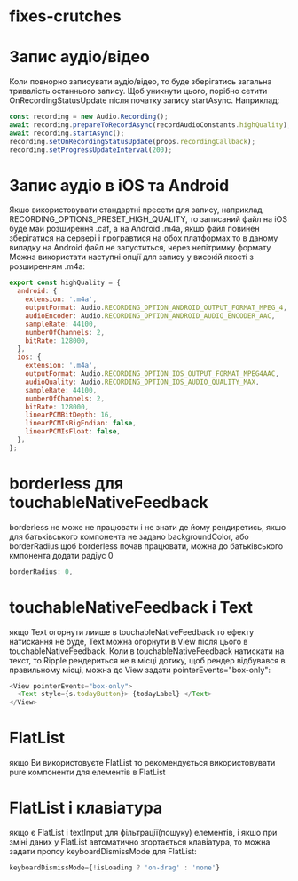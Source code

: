 # fixes-crutches


# Запис аудіо/відео
Коли повнорно записувати аудіо/відео, то буде зберігатись загальна тривалість останнього запису.
Щоб уникнути цього, порібно сетити OnRecordingStatusUpdate після початку запису startAsync.
Наприклад:

```js
const recording = new Audio.Recording();
await recording.prepareToRecordAsync(recordAudioConstants.highQuality);
await recording.startAsync();
recording.setOnRecordingStatusUpdate(props.recordingCallback);
recording.setProgressUpdateInterval(200);
```

# Запис аудіо в iOS та Android
Якшо використовувати стандартні пресети для запису, наприклад RECORDING_OPTIONS_PRESET_HIGH_QUALITY,
то записаний файл на iOS буде маи розширення .caf, а на Android .m4a, якшо файл повинен зберігатися на сервері
і програвтися на обох платформах то в даному випадку на Android файл не запуститься, через непітримку формату
Можна використати наступні опції для запису у високій якості з розширенням .m4a:

```js
export const highQuality = {
  android: {
    extension: '.m4a',
    outputFormat: Audio.RECORDING_OPTION_ANDROID_OUTPUT_FORMAT_MPEG_4,
    audioEncoder: Audio.RECORDING_OPTION_ANDROID_AUDIO_ENCODER_AAC,
    sampleRate: 44100,
    numberOfChannels: 2,
    bitRate: 128000,
  },
  ios: {
    extension: '.m4a',
    outputFormat: Audio.RECORDING_OPTION_IOS_OUTPUT_FORMAT_MPEG4AAC,
    audioQuality: Audio.RECORDING_OPTION_IOS_AUDIO_QUALITY_MAX,
    sampleRate: 44100,
    numberOfChannels: 2,
    bitRate: 128000,
    linearPCMBitDepth: 16,
    linearPCMIsBigEndian: false,
    linearPCMIsFloat: false,
  },
};
```

# borderless для touchableNativeFeedback
borderless не може не працювати і не знати де йому рендиретись, якшо для батьківського компонента
не задано backgroundColor, або borderRadius
щоб borderless почав працювати, можна до батьківського кмпонента додати радіус 0

```js
borderRadius: 0,
```

# touchableNativeFeedback і Text
якщо Text огорнути лиише в touchableNativeFeedback то ефекту натискання не буде,
Text можна огорнути в View після цього в touchableNativeFeedback.
Коли в touchableNativeFeedback натискати на текст, то Ripple рендериться не в місці дотику,
щоб рендер відбувався в правильному місці, можна до View задати pointerEvents="box-only":

```js
<View pointerEvents="box-only">
  <Text style={s.todayButton}> {todayLabel} </Text>
</View>
```

# FlatList
якщо Ви використовуєте FlatList то рекомендується використовувати pure компоненти для елементів в FlatList

# FlatList і клавіатура
якщо є FlatList і textInput для фільтрації(пошуку) елементів, і якшо при зміні даних
у FlatList автоматично згортається клавіатура, то можна задати пропсу keyboardDismissMode
для FlatList:

```js
keyboardDismissMode={!isLoading ? 'on-drag' : 'none'}
```
